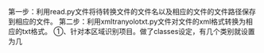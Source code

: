 第一步：利用read.py文件将待转换文件的文件名以及相应的文件的文件路径保存到相应的文件。
第二步：利用xmltranyolotxt.py文件对文件的xml格式转换为相应的txt格式。
    ①、针对本区域识别项目。做了classes设定，有几个类别就设置为几
